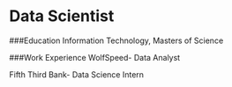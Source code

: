 # Data Scientist





###Education
Information Technology, Masters of Science

###Work Experience
WolfSpeed- Data Analyst




Fifth Third Bank- Data Science Intern






